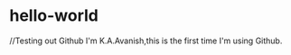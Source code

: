 # hello-world
//Testing out Github
                     I'm K.A.Avanish,this is the first time I'm using Github.
